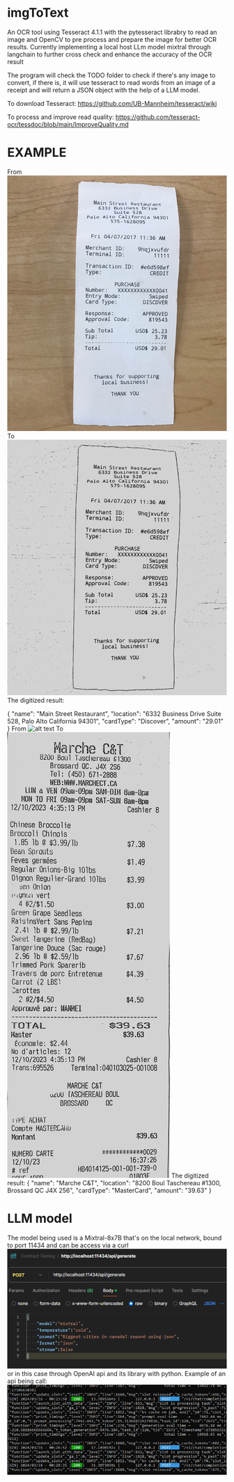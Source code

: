 # imgToText
An OCR tool using Tesseract 4.1.1 with the pytesseract librabry to read an image and OpenCV to pre process and prepare the image for better OCR results. Currently implementing a local host LLm model mixtral through langchain to further cross check and enhance the accuracy of the OCR result

The program will check the TODO folder to check if there's any image to convert, if there is, it will use tesseract to read words from an image of a receipt and will return a JSON object with the help of a LLM model.

To download Tesseract: https://github.com/UB-Mannheim/tesseract/wiki

To process and improve read quality: https://github.com/tesseract-ocr/tessdoc/blob/main/ImproveQuality.md

# EXAMPLE
From ![alt text](temp/test1.jpeg) To ![alt text](temp/NANORemoveNoise.jpg)
The digitized result:

{
"name": "Main Street Restaurant",
"location": "6332 Business Drive Suite 528, Palo Alto California 94301",
"cardType": "Discover",
"amount": "29.01"
}
From ![alt text](temp/image.png) To ![alt text](temp/image.jpg)
The digitized result:
{
"name": "Marche C&T",
"location": "8200 Boul Taschereau #1300, Brossard QC J4X 256",
"cardType": "MasterCard",
"amount": "39.63"
}
# LLM model
The model being used is a Mixtral-8x7B that's on the local network, bound to port 11434 and can be access via a curl 
![alt text](temp/postman_example.png) 
or in this case through OpenAI api and its library with python.
Example of an api being call:
![alt text](temp/image-1.png)